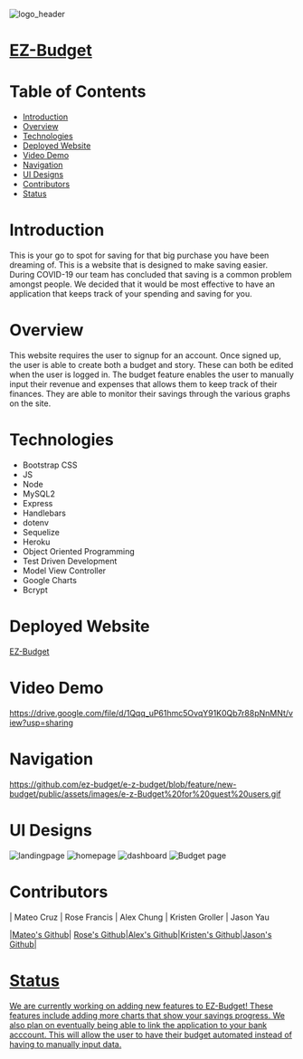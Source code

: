 ![logo_header](https://user-images.githubusercontent.com/75186217/112775688-a0198880-900b-11eb-9fa3-9bb02eea1291.gif)

# <a href="https://ez-budget10.herokuapp.com/">EZ-Budget</a>

# Table of Contents
* [Introduction](#Introduction)
* [Overview](#Overview)
* [Technologies](#Technologies)
* [Deployed Website](#Deployed-Website)
* [Video Demo](#Video-Demo)
* [Navigation](#Navigation)
* [UI Designs](#UI-Designs)
* [Contributors](#Contributors)
* [Status](#Status)


# Introduction

This is your go to spot for saving for that big purchase you have been dreaming of. This is a website that is designed to make saving easier. During COVID-19 our team has concluded that saving is a common problem amongst  people. We decided that it would be most effective to have an application that keeps track of your spending and saving for you.


# Overview

This website requires the user to signup for an account. Once signed up, the user is able to create both a budget and story. These can both be edited when the user is logged in. The budget feature enables the user to manually input their revenue and expenses that allows them to keep track of their finances. They are able to monitor their savings through the various graphs on the site. 


# Technologies

* Bootstrap CSS
* JS
* Node
* MySQL2
* Express 
* Handlebars
* dotenv
* Sequelize
* Heroku
* Object Oriented Programming
* Test Driven Development
* Model View Controller
* Google Charts
* Bcrypt


# Deployed Website

[EZ-Budget](https://ez-budget10.herokuapp.com/)


# Video Demo

 https://drive.google.com/file/d/1Qqq_uP61hmc5OvqY91K0Qb7r88pNnMNt/view?usp=sharing
 

# Navigation

https://github.com/ez-budget/e-z-budget/blob/feature/new-budget/public/assets/images/e-z-Budget%20for%20guest%20users.gif


# UI Designs

![landingpage](https://user-images.githubusercontent.com/75186217/112866732-1bb91b00-9088-11eb-9363-69bdbdde489d.jpg)
![homepage](https://user-images.githubusercontent.com/75186217/112866744-207dcf00-9088-11eb-9d00-9e465ba3621b.jpg)
![dashboard](https://user-images.githubusercontent.com/75186217/112866755-24115600-9088-11eb-86e0-d87a2eb5f7f1.jpg)
![Budget page](https://user-images.githubusercontent.com/75186217/112866767-2673b000-9088-11eb-9618-c82ec2fac3e3.jpg)


# Contributors

| Mateo Cruz | Rose Francis | Alex Chung | Kristen Groller | Jason Yau


|<a href="https://github.com/cruzma" target="_blank">Mateo's Github</a>| <a href="https://github.com/rosefrancis-tech"> Rose's Github</a>|<a href="https://github.com/AChung92">Alex's Github</a>|<a href="https://github.com/Kgroll">Kristen's Github</a>|<a href="https://github.com/0726hayate">Jason's Github|
 
  
# Status
We are currently working on adding new features to EZ-Budget! These features include adding more charts that show your savings progress. We also plan on eventually being able to link the application to your bank acccount. This will allow the user to have their budget automated instead of having to manually input data.

